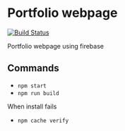 # Portfolio webpage

[![Build Status](https://travis-ci.org/bureson/portfolio-webpage-firebase.svg?branch=master)](https://travis-ci.org/bureson/portfolio-webpage-firebase)

Portfolio webpage using firebase

## Commands

* `npm start`
* `npm run build`

When install fails

* `npm cache verify`
